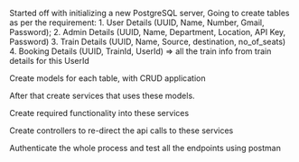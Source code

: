Started off with initializing a new PostgreSQL server, 
Going to create tables as per the requirement: 
    1. User Details (UUID, Name, Number, Gmail, Password);
    2. Admin Details (UUID, Name, Department, Location, API Key, Password)
    3. Train Details (UUID, Name, Source, destination, no_of_seats)
    4. Booking Details (UUID, TrainId, UserId) => all the train info from train details for this UserId

Create models for each table, with CRUD application

After that create services that uses these models.

Create required functionality into these services

Create controllers to re-direct the api calls to these services

Authenticate the whole process and test all the endpoints using postman

